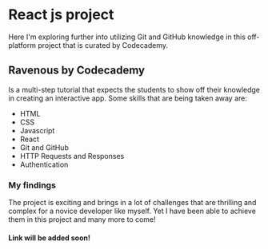 # React js project
Here I'm exploring further into utilizing Git and  GitHub knowledge in this off-platform project that is curated by Codecademy.

## Ravenous by Codecademy

Is a multi-step tutorial that expects the students to show off their knowledge in creating an interactive app. 
Some skills that are being taken away are:

 - HTML
 - CSS
 -   Javascript
-   React
-   Git and GitHub
-   HTTP Requests and Responses
-   Authentication

### My findings

The project is exciting and brings in a lot of challenges that are thrilling and complex for a novice developer like myself. Yet I have been able to achieve them in this project and many more to come!

#### Link will be added soon!